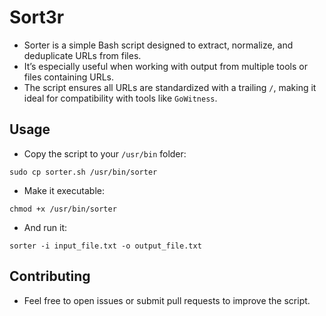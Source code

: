 # Sort3r
- Sorter is a simple Bash script designed to extract, normalize, and deduplicate URLs from files.
- It’s especially useful when working with output from multiple tools or files containing URLs.
- The script ensures all URLs are standardized with a trailing `/`, making it ideal for compatibility with tools like `GoWitness`.
## Usage
- Copy the script to your `/usr/bin` folder:
```
sudo cp sorter.sh /usr/bin/sorter
```
- Make it executable:
```
chmod +x /usr/bin/sorter
```
- And run it:
```
sorter -i input_file.txt -o output_file.txt
```
## Contributing
- Feel free to open issues or submit pull requests to improve the script.
